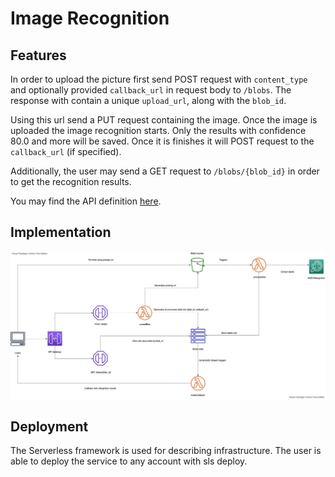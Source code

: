 # Image Recognition

## Features

In order to upload the picture first send POST request with `content_type` and optionally provided `callback_url` in
request body to `/blobs`. The response with contain a unique `upload_url`, along with the `blob_id`.

Using this url send a PUT request containing the image. Once the image is uploaded the image recognition starts. Only
the results with confidence 80.0 and more will be saved. Once it is finishes it will POST request to
the `callback_url` (if specified).

Additionally, the user may send a GET request to `/blobs/{blob_id}` in order to get the recognition results.

You may find the API definition [here](TODO).

## Implementation

![Solution Diagram](./diagram.png)

## Deployment

The Serverless framework is used for describing infrastructure. The user is able to deploy the service to any account
with sls deploy.
